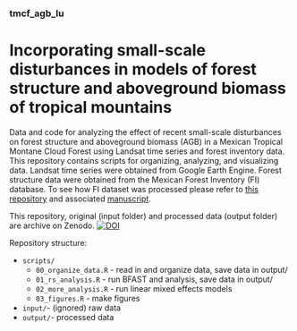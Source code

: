 ### tmcf_agb_lu

# Incorporating small-scale disturbances in models of forest structure and aboveground biomass of tropical mountains

Data and code for analyzing the effect of recent small-scale disturbances on forest structure and aboveground biomass (AGB) in a Mexican Tropical Montane Cloud Forest using Landsat time series and forest inventory data.
This repository contains scripts for organizing, analyzing, and visualizing data.
Landsat time series were obtained from Google Earth Engine.
Forest structure data were obtained from the Mexican Forest Inventory (FI) database. To see how FI dataset was processed please refer to [this repository](https://github.com/adrianauscanga/nmo_cloudforest_landscapes) and associated [manuscript](https://doi.org/10.1007/s10021-023-00861-1).

This repository, original (input folder) and processed data (output folder) are archive on Zenodo.
[![DOI](https://zenodo.org/badge/479808985.svg)](https://zenodo.org/badge/latestdoi/479808985)

Repository structure:

* `scripts/`
  * `00_organize_data.R` - read in and organize data, save data in output/
  * `01_rs_analysis.R` - run BFAST and analysis, save data in output/
  * `02_more_analysis.R` - run linear mixed effects models
  * `03_figures.R` - make figures
* `input/`- (ignored) raw data
* `output/`- processed data
  